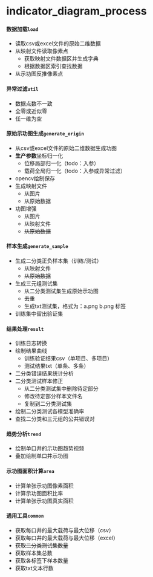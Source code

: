 # indicator_diagram_process
#### 数据加载`load`
+ 读取csv或excel文件的原始二维数据
+ 从映射文件读取像素点
    + 获取映射文件数据区并生成字典
    + 根据数据区索引查找数据
+ 从示功图反推像素点
#### 异常过滤`util`
+ 数据点数不一致
+ 全零或近似零
+ 任一维为空
#### 原始示功图生成`generate_origin`
+ 从csv或excel文件的原始二维数据生成功图
+ **生产参数**坐标归一化
    + 位移局部归一化（todo：入参）
    + 载荷全局归一化（todo：入参或异常过滤）
+ opencv绘制保存
+ 生成映射文件
    + 从图片
    + 从原始数据
+ 功图增强
    + 从图片
    + 从映射文件
    + ~~从原始数据~~
#### 样本生成`generate_sample`
+ 生成二分类正负样本集（训练/测试）
    + 从映射文件
    + ~~从原始数据~~
+ 生成三元组测试集
    + 从二分类测试集生成原始示功图
    + 去重
    + 生成txt测试集，格式为：a.png b.png 标签
+ 训练集中留出验证集
#### 结果处理`result`
+ 训练日志转换
+ 绘制结果曲线
    + 训练验证结果csv（单项目、多项目）
    + 测试结果txt（单条、多条）
+ 二分类错误结果统计分析
+ 二分类测试样本修正
    + 从二分类测试集中删除待定部分
    + 修改待定部分样本文件名
    + 复制到二分类测试集
+ 绘制二分类测试各模型准确率
+ 查找二分类和三元组的公共错误对
#### 趋势分析`trend`
+ 绘制单口井的示功图趋势视频
+ 叠加绘制单口井示功图
#### 示功图面积计算`area`
+ 计算单张示功图像素面积
+ 计算示功图面积比率
+ 计算单张示功图真实面积
#### 通用工具`common`
+ 获取每口井的最大载荷与最大位移（csv）
+ 获取每口井的最大载荷与最大位移（excel）
+ ~~获取二分类测试集数量~~
+ 获取样本集总数
+ 获取各标签下样本数量
+ 获取txt文本行数